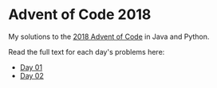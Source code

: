 # Advent of Code 2018

My solutions to the [2018 Advent of Code](https://adventofcode.com/2018) in Java and Python.

Read the full text for each day's problems here:

* [Day 01](https://adventofcode.com/2018/day/1)
* [Day 02](https://adventofcode.com/2018/day/2)
